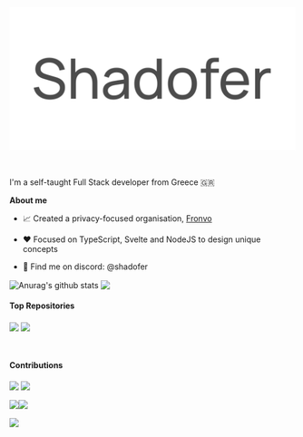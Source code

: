 <a href='https://shadofer.github.io'>
    <p align='center'>
        <picture>
            <source media="(prefers-color-scheme: dark)" srcset="https://raw.githubusercontent.com/Shadofer/Shadofer/main/.github/assets/shadofer-banner-white.svg">
            <img alt="Shadofer logo" src="https://raw.githubusercontent.com/Shadofer/Shadofer/main/.github/assets/shadofer-banner-dark.svg">
        </picture>
    </p>
</a>

<div>

<br />

I'm a self-taught Full Stack developer from Greece 🇬🇷

**About me**

- 📈 Created a privacy-focused organisation, [Fronvo](https://fronvo.com)

- ❤️ Focused on TypeScript, Svelte and NodeJS to design unique concepts

- 💬 Find me on discord: @shadofer

<img align="center" src="https://github-readme-stats.vercel.app/api?username=shadofer&show_icons=true&include_all_commits=true&hide_border=true" alt="Anurag's github stats" /> <img align="center" src="https://github-readme-stats.vercel.app/api/top-langs/?username=shadofer&layout=compact&hide_border=true" />

#### Top Repositories

<img align="center" src="https://github-readme-stats.vercel.app/api/pin/?username=fronvo&repo=site" /> <img align="center" src="https://github-readme-stats.vercel.app/api/pin/?username=fronvo&repo=server" />

<br />

#### Contributions

<img align="center" src="https://github-readme-stats.vercel.app/api/pin/?username=shiryel&repo=saos" /> <img align="center" src="https://github-readme-stats.vercel.app/api/pin/?username=pincer-org&repo=pincer" />

<img align="center" src="https://github-readme-stats.vercel.app/api/pin/?username=linuxmint&repo=mintwelcome" /><img align="center" src="https://github-readme-stats.vercel.app/api/pin/?username=dogegarden&repo=dogehouse.py" />

<img align="center" src="https://github-readme-stats.vercel.app/api/pin/?username=dogegarden&repo=dogehouse.py" />

<br />
<br />
